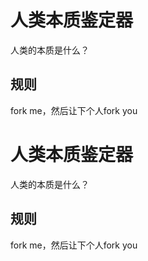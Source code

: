 # 人类本质鉴定器

人类的本质是什么？


## 规则

fork me，然后让下个人fork you

# 人类本质鉴定器

人类的本质是什么？


## 规则

fork me，然后让下个人fork you

